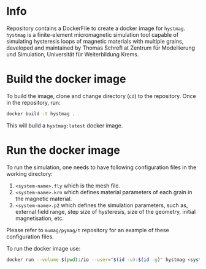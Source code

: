 # Info
Repository contains a DockerFile to create a docker image for `hystmag`. `hystmag` is a finite-element micromagnetic simulation tool capable of simulating hysteresis loops of magnetic materials with multiple grains, developed and maintained by Thomas Schrefl at Zentrum für Modellierung und Simulation, Universität für Weiterbildung Krems.

# Build the docker image
To build the image, clone and change directory (`cd`) to the repository. Once in the repository, run:
```bash
docker build -t hystmag .
```
This will build a `hystmag:latest` docker image.

# Run the docker image
To run the simulation, one needs to have following configuration files in the working directory:
1. `<system-name>.fly` which is the mesh file.
2. `<system-name>.krn` which defines material parameters of each grain in the magnetic material.
3. `<system-name>.p2` which defines the simulation parameters, such as, external field range, step size of hysteresis, size of the geometry, initial magnetisation, etc.

Please refer to `mumag/pymag/t` repository for an example of these configuration files.

To run the docker image use:
```bash
docker run --volume $(pwd):/io --user="$(id -u):$(id -g)" hystmag <system-name>
```
